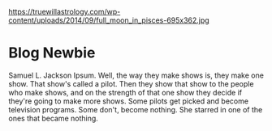 
<html>
  <head>
    <meta name="viewport" content="width=device-width, initial-scale=1.0">
    <!-- Latest compiled and minified CSS -->
<link rel="stylesheet" href="https://maxcdn.bootstrapcdn.com/bootstrap/3.3.7/css/bootstrap.min.css" integrity="sha384-BVYiiSIFeK1dGmJRAkycuHAHRg32OmUcww7on3RYdg4Va+PmSTsz/K68vbdEjh4u" crossorigin="anonymous">
    
https://truewillastrology.com/wp-content/uploads/2014/09/full_moon_in_pisces-695x362.jpg
  </head>
  <body>
    <h1>Blog Newbie</h1>
    <p>Samuel L. Jackson Ipsum. Well, the way they make shows is, they make one show. That show's called a pilot. Then they show that show to the people who make shows, and on the strength of that one show they decide if they're going to make more shows. Some pilots get picked and become television programs. Some don't, become nothing. She starred in one of the ones that became nothing.</p>
    
  </body>
</html>
